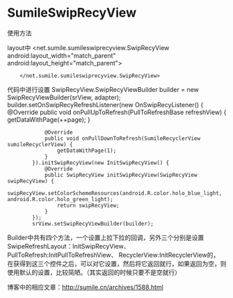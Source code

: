 # SumileSwipRecyView
使用方法

  layout中
	    <net.sumile.sumileswiprecyview.SwipRecyView
	        android:layout_width="match_parent"
	        android:layout_height="match_parent">

	    </net.sumile.sumileswiprecyview.SwipRecyView>
  
  代码中进行设置
	  SwipRecyView.SwipRecyViewBuilder builder = new SwipRecyViewBuilder(srView, adapter);
	        builder.setOnSwipRecyRefreshListener(new OnSwipRecyListener() {
	            @Override
	            public void onPullUpToRefresh(PullToRefreshBase<RecyclerView> refreshView) {
	                getDataWithPage(++page);
	            }
	
	            @Override
	            public void onPullDownToRefresh(SumileRecyclerView sumileRecyclerView) {
	                getDataWithPage(1);
	            }
	        }).initSwipRecyView(new InitSwipRecyView() {
	            @Override
	            public SwipRecyView initSwipRecyView(SwipRecyView swipRecyView) {
	                swipRecyView.setColorSchemeResources(android.R.color.holo_blue_light, android.R.color.holo_green_light);
	                return swipRecyView;
	            }
	        });
	        srView.setSwipRecyViewBuilder(builder);
  
  Builder中共有四个方法，一个设置上拉下拉的回调，另外三个分别是设置
        SwipeRefreshLayout：InitSwipRecyView、
        PullToRefresh:InitPullToRefreshView、
        RecyclerView:InitRecyclerView的，
        在获得到这三个控件之后，可以对它设置，然后将它返回就行，如果返回为空，则使用默认的设置，比较简陋。（其实返回的时候只要不是空就行）

博客中的相应文章：http://sumile.cn/archives/1588.html
  
